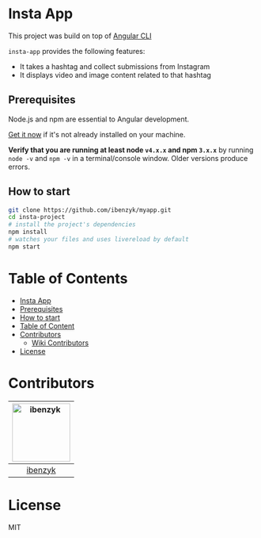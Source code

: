 # Insta App

This project was build on top of [Angular CLI](https://github.com/angular/angular-cli)

`insta-app` provides the following features:

- It takes a hashtag and collect submissions from Instagram
- It displays video and image content related to that hashtag

## Prerequisites

Node.js and npm are essential to Angular development. 
    
<a href="https://docs.npmjs.com/getting-started/installing-node" target="_blank" title="Installing Node.js and updating npm">
Get it now</a> if it's not already installed on your machine.
 
**Verify that you are running at least node `v4.x.x` and npm `3.x.x`**
by running `node -v` and `npm -v` in a terminal/console window.
Older versions produce errors.

## How to start


```bash
git clone https://github.com/ibenzyk/myapp.git
cd insta-project
# install the project's dependencies
npm install
# watches your files and uses livereload by default
npm start
```

# Table of Contents

- [Insta App](#insta-app)
- [Prerequisites](#prerequisites)
- [How to start](#how-to-start)
- [Table of Content](#table-of-content)
- [Contributors](#contributors)
  - [Wiki Contributors](#wiki-contributors)
- [License](#license)

# Contributors

[<img alt="ibenzyk" src="https://avatars2.githubusercontent.com/u/9117979?v=3&s=466" width="117">](https://github.com/ibenzyk) |
:---: |
[ibenzyk](https://github.com/ibenzyk) |


# License

MIT
